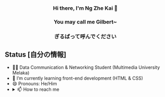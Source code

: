 ### <p align = "center"> Hi there, I'm Ng Zhe Kai 👋 </p>
### <p align = "center">You may call me Gilbert~</p>
### <p align="center">ぎるばって呼んでください</p>


## Status [自分の情報]
- 🙍‍♂️ Data Communication & Networking Student (Multimedia University Melaka)
- 🌱 I’m currently learning front-end development (HTML & CSS)
- 😄 Pronouns: He/Him
- <details> <summary> 📫 How to reach me </summary> -> ngzhekai@gmail.com <-</details>


<!--
**ngzhekai/ngzhekai** is a ✨ _special_ ✨ repository because its `README.md` (this file) appears on your GitHub profile.

Here are some ideas to get you started:

- 🔭 I’m currently working on ...
- 🌱 I’m currently learning ...
- 👯 I’m looking to collaborate on ...
- 🤔 I’m looking for help with ...
- 💬 Ask me about ...
- 📫 How to reach me: ...
- 😄 Pronouns: ...
- ⚡ Fun fact: ...
-->
